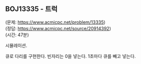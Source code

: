## BOJ13335 - 트럭  
(문제: https://www.acmicpc.net/problem/13335)  
(정답: https://www.acmicpc.net/source/20914392)  
(시간: 47분)  

시뮬레이션.  

큐로 다리를 구현한다. 빈자리는 0을 넣는다. 1초마다 큐를 빼고 넣는다.